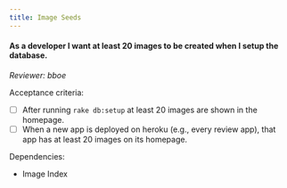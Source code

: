 ```yaml
---
title: Image Seeds
---
```


#### As a developer I want at least 20 images to be created when I setup the database.

_Reviewer: bboe_

Acceptance criteria:
- [ ] After running `rake db:setup` at least 20 images are shown in the
  homepage.
- [ ] When a new app is deployed on heroku (e.g., every review app), that app
  has at least 20 images on its homepage.

Dependencies:
- Image Index
